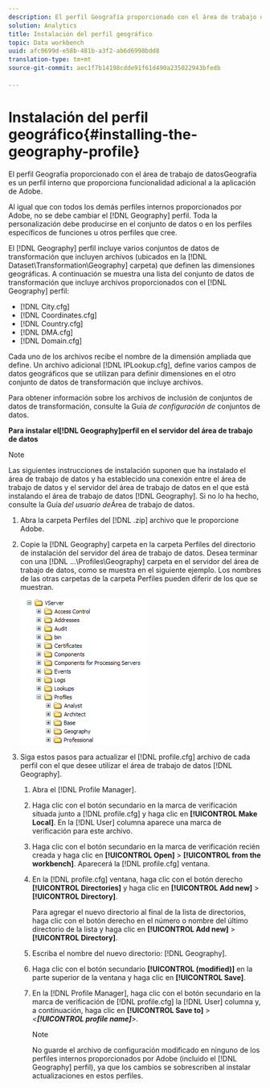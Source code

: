 ```yaml
---
description: El perfil Geografía proporcionado con el área de trabajo de datosGeografía es un perfil interno que proporciona funcionalidad adicional a la aplicación de Adobe.
solution: Analytics
title: Instalación del perfil geográfico
topic: Data workbench
uuid: afc0699d-e58b-481b-a3f2-ab6d6998bdd8
translation-type: tm+mt
source-git-commit: aec1f7b14198cdde91f61d490a235022943bfedb

---
```



# Instalación del perfil geográfico{#installing-the-geography-profile}

El perfil Geografía proporcionado con el área de trabajo de datosGeografía es un perfil interno que proporciona funcionalidad adicional a la aplicación de Adobe.

Al igual que con todos los demás perfiles internos proporcionados por Adobe, no se debe cambiar el [!DNL Geography] perfil. Toda la personalización debe producirse en el conjunto de datos o en los perfiles específicos de funciones u otros perfiles que cree.

El [!DNL Geography] perfil incluye varios conjuntos de datos de transformación que incluyen archivos (ubicados en la [!DNL Dataset\Transformation\Geography] carpeta) que definen las dimensiones geográficas. A continuación se muestra una lista del conjunto de datos de transformación que incluye archivos proporcionados con el [!DNL Geography] perfil:

* [!DNL City.cfg]
* [!DNL Coordinates.cfg]
* [!DNL Country.cfg]
* [!DNL DMA.cfg]
* [!DNL Domain.cfg]

Cada uno de los archivos recibe el nombre de la dimensión ampliada que define. Un archivo adicional [!DNL IPLookup.cfg], define varios campos de datos geográficos que se utilizan para definir dimensiones en el otro conjunto de datos de transformación que incluye archivos.

Para obtener información sobre los archivos de inclusión de conjuntos de datos de transformación, consulte la Guía *de configuración de* conjuntos de datos.

**Para instalar el[!DNL Geography]perfil en el servidor del área de trabajo de datos**

>[!NOTE]
>
>Las siguientes instrucciones de instalación suponen que ha instalado el área de trabajo de datos y ha establecido una conexión entre el área de trabajo de datos y el servidor del área de trabajo de datos en el que está instalando el área de trabajo de datos [!DNL Geography]. Si no lo ha hecho, consulte la Guía *del usuario de*&#x200B;Área de trabajo de datos.

1. Abra la carpeta Perfiles del [!DNL .zip] archivo que le proporcione Adobe.
1. Copie la [!DNL Geography] carpeta en la carpeta Perfiles del directorio de instalación del servidor del área de trabajo de datos. Desea terminar con una [!DNL ...\Profiles\Geography] carpeta en el servidor del área de trabajo de datos, como se muestra en el siguiente ejemplo. Los nombres de las otras carpetas de la carpeta Perfiles pueden diferir de los que se muestran.

   ![Información sobre los pasos](assets/Geo_installProfiles_dir.png)

1. Siga estos pasos para actualizar el [!DNL profile.cfg] archivo de cada perfil con el que desee utilizar el área de trabajo de datos [!DNL Geography].

   1. Abra el [!DNL Profile Manager].
   1. Haga clic con el botón secundario en la marca de verificación situada junto a [!DNL profile.cfg] y haga clic en **[!UICONTROL Make Local]**. En la [!DNL User] columna aparece una marca de verificación para este archivo.

   1. Haga clic con el botón secundario en la marca de verificación recién creada y haga clic en **[!UICONTROL Open]** > **[!UICONTROL from the workbench]**. Aparecerá la [!DNL profile.cfg] ventana.

   1. En la [!DNL profile.cfg] ventana, haga clic con el botón derecho **[!UICONTROL Directories]** y haga clic en **[!UICONTROL Add new]** > **[!UICONTROL Directory]**.

      Para agregar el nuevo directorio al final de la lista de directorios, haga clic con el botón derecho en el número o nombre del último directorio de la lista y haga clic en **[!UICONTROL Add new]** > **[!UICONTROL Directory]**.

   1. Escriba el nombre del nuevo directorio: [!DNL Geography].
   1. Haga clic con el botón secundario **[!UICONTROL (modified)]** en la parte superior de la ventana y haga clic en **[!UICONTROL Save]**.

   1. En la [!DNL Profile Manager], haga clic con el botón secundario en la marca de verificación de [!DNL profile.cfg] la [!DNL User] columna y, a continuación, haga clic en **[!UICONTROL Save to]** > *&lt;**[!UICONTROL profile name]**>*.

      >[!NOTE]
      >
      >No guarde el archivo de configuración modificado en ninguno de los perfiles internos proporcionados por Adobe (incluido el [!DNL Geography] perfil), ya que los cambios se sobrescriben al instalar actualizaciones en estos perfiles.

